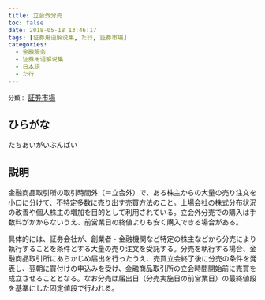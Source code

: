 ```yaml
---
title: 立会外分売
toc: false
date: 2018-05-18 13:46:17
tags: [证券用语解说集, た行, 証券市場]
categories:
  - 金融服务
  - 证券用语解说集
  - 日本語
  - た行
---
```


`分類：` [証券市場](/tags/証券市場/)

## ひらがな

たちあいがいぶんばい

## 説明

金融商品取引所の取引時間外（＝立会外）で、ある株主からの大量の売り注文を小口に分けて、不特定多数に売り出す売買方法のこと。上場会社の株式分布状況の改善や個人株主の増加を目的として利用されている。立会外分売での購入は手数料がかからないうえ、前営業日の終値よりも安く購入できる場合がある。

具体的には、証券会社が、創業者・金融機関など特定の株主などから分売により執行することを条件とする大量の売り注文を受託する。分売を執行する場合、金融商品取引所にあらかじめ届出を行ったうえ、売買立会終了後に分売の条件を発表し、翌朝に買付けの申込みを受け、金融商品取引所の立会時間開始前に売買を成立させることとなる。なお分売は届出日（分売実施日の前営業日）の最終値段を基準にした固定値段で行われる。
